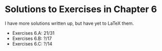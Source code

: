 # Solutions to Exercises in Chapter 6

I have more solutions written up, but have yet to LaTeX them.
- Exercises 6.A: 21/31
- Exercises 6.B: ?/17
- Exercises 6.C: ?/14